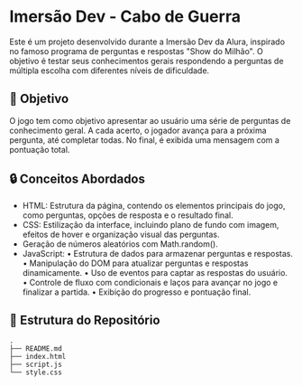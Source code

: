 # Imersão Dev - Cabo de Guerra

Este é um projeto desenvolvido durante a Imersão Dev da Alura, inspirado no famoso programa de perguntas e respostas "Show do Milhão". O objetivo é testar seus conhecimentos gerais respondendo a perguntas de múltipla escolha com diferentes níveis de dificuldade.

## 🚀 Objetivo
O jogo tem como objetivo apresentar ao usuário uma série de perguntas de conhecimento geral. A cada acerto, o jogador avança para a próxima pergunta, até completar todas. No final, é exibida uma mensagem com a pontuação total.

## 🔒 Conceitos Abordados
- HTML: Estrutura da página, contendo os elementos principais do jogo, como perguntas, opções de resposta e o resultado final.
- CSS: Estilização da interface, incluindo plano de fundo com imagem, efeitos de hover e organização visual das perguntas.
- Geração de números aleatórios com Math.random().
- JavaScript:
  • Estrutura de dados para armazenar perguntas e respostas.
  • Manipulação do DOM para atualizar perguntas e respostas dinamicamente.
  • Uso de eventos para captar as respostas do usuário.
  • Controle de fluxo com condicionais e laços para avançar no jogo e finalizar a partida.
  • Exibição do progresso e pontuação final.

## 📂 Estrutura do Repositório

```plaintext
.
├── README.md
├── index.html
├── script.js
└── style.css
